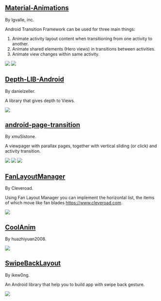 
## [Material-Animations](https://github.com/lgvalle/Material-Animations)

By lgvalle, inc.

Android Transition Framework can be used for three main things:

  1. Animate activity layout content when transitioning from one activity to another.
  2. Animate shared elements (Hero views) in transitions between activities.
  3. Animate view changes within same activity.

![](https://raw.githubusercontent.com/lgvalle/Material-Animations/master/screenshots/transition_fade.gif) ![](https://raw.githubusercontent.com/lgvalle/Material-Animations/master/screenshots/shared_element_anim.gif)

## [Depth-LIB-Android](https://github.com/danielzeller/Depth-LIB-Android-)

By danielzeller.

A library that gives depth to Views.

![](https://camo.githubusercontent.com/b55c62484bb6a7d4b5280988d5cbaf993ca6579f/68747470733a2f2f6431337961637572716a676172612e636c6f756466726f6e742e6e65742f75736572732f3635353434392f73637265656e73686f74732f323137393334322f6d656e755f64726962626c652e676966)

## [android-page-transition](https://github.com/xmuSistone/android-page-transition)

By xmuSistone.

A viewpager with parallax pages, together with vertical sliding (or click) and activity transition.

![](https://github.com/xmuSistone/android-page-transition/raw/master/gif1.gif) ![](https://github.com/xmuSistone/android-page-transition/raw/master/gif2.gif) ![](https://github.com/xmuSistone/android-page-transition/raw/master/gif3.gif)

## [FanLayoutManager](https://github.com/Cleveroad/FanLayoutManager)

By Cleveroad.

Using Fan Layout Manager you can implement the horizontal list, the items of which move like fan blades https://www.cleveroad.com.

![](https://github.com/Cleveroad/FanLayoutManager/raw/master/images/demo_.gif)

## [CoolAnim](https://github.com/huazhiyuan2008/CoolAnim)

By huazhiyuan2008.

![](https://github.com/huazhiyuan2008/CoolAnim/raw/master/art/CoolAnim.gif)

## [SwipeBackLayout](https://github.com/ikew0ng/SwipeBackLayout)

By ikew0ng.

An Android library that help you to build app with swipe back gesture.

![](https://github.com/Issacw0ng/SwipeBackLayout/raw/master/art/screenshot.png?raw=true)
